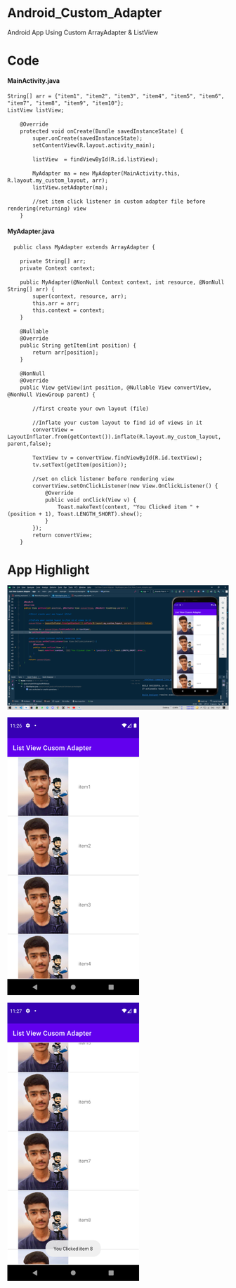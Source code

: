 # Android_Custom_Adapter
Android App Using Custom ArrayAdapter &amp; ListView


# Code

#### MainActivity.java
```
String[] arr = {"item1", "item2", "item3", "item4", "item5", "item6", "item7", "item8", "item9", "item10"};
ListView listView;

    @Override
    protected void onCreate(Bundle savedInstanceState) {
        super.onCreate(savedInstanceState);
        setContentView(R.layout.activity_main);

        listView  = findViewById(R.id.listView);

        MyAdapter ma = new MyAdapter(MainActivity.this, R.layout.my_custom_layout, arr);
        listView.setAdapter(ma);

        //set item click listener in custom adapter file before rendering(returning) view
    }
```

#### MyAdapter.java
```
  public class MyAdapter extends ArrayAdapter {

    private String[] arr;
    private Context context;

    public MyAdapter(@NonNull Context context, int resource, @NonNull String[] arr) {
        super(context, resource, arr);
        this.arr = arr;
        this.context = context;
    }

    @Nullable
    @Override
    public String getItem(int position) {
        return arr[position];
    }

    @NonNull
    @Override
    public View getView(int position, @Nullable View convertView, @NonNull ViewGroup parent) {

        //first create your own layout (file)

        //Inflate your custom layout to find id of views in it
        convertView = LayoutInflater.from(getContext()).inflate(R.layout.my_custom_layout, parent,false);

        TextView tv = convertView.findViewById(R.id.textView);
        tv.setText(getItem(position));

        //set on click listener before rendering view
        convertView.setOnClickListener(new View.OnClickListener() {
            @Override
            public void onClick(View v) {
                Toast.makeText(context, "You Clicked item " + (position + 1), Toast.LENGTH_SHORT).show();
            }
        });
        return convertView;
    }
```

# App Highlight

<img src="app_images/Custom Adapter Code.png" width="1000" /><br>

<img src="app_images/Custom Adapter App1.png" width="300" /><br>

<img src="app_images/Custom Adapter App2.png" width="300" /><br>

